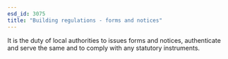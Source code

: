```yaml
---
esd_id: 3075
title: "Building regulations - forms and notices"
---
```


It is the duty of local authorities to issues forms and notices, authenticate and serve the same and to comply with any statutory instruments.


